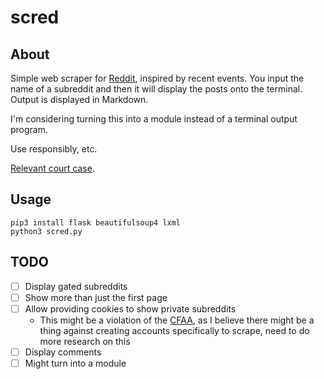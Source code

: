 # scred

## About

Simple web scraper for [Reddit](https://old.reddit.com), inspired by recent
events. You input the name of a subreddit and then it will display the
posts onto the terminal. Output is displayed in Markdown.

I'm considering turning this into a module instead of a terminal output
program.

Use responsibly, etc.

[Relevant court case](https://en.wikipedia.org/wiki/HiQ_Labs_v._LinkedIn).

## Usage

```
pip3 install flask beautifulsoup4 lxml
python3 scred.py
```

## TODO

- [ ] Display gated subreddits
- [ ] Show more than just the first page
- [ ] Allow providing cookies to show private subreddits
	- This might be a violation of the
	[CFAA](https://en.wikipedia.org/wiki/Computer_Fraud_and_Abuse_Act), as I
	believe there might be a thing against creating accounts specifically
	to scrape, need to do more research on this
- [ ] Display comments
- [ ] Might turn into a module
